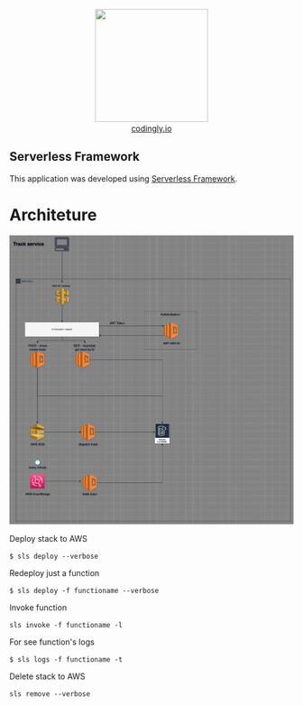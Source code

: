 <p align="center">
  <img src="https://codingly-assets.s3-eu-west-1.amazonaws.com/Codingly+Logo.png" width="200px" height="200px"/>
  </br>
  <a href="https://codingly.io">codingly.io</a>
  <br/>
</p>

## Serverless Framework

This application was developed using [Serverless Framework](https://www.serverless.com/).


# Architeture #

![image info](./draw.png)

Deploy stack to AWS
```
$ sls deploy --verbose
```

Redeploy just a function
```
$ sls deploy -f functioname --verbose
```

Invoke function
```
sls invoke -f functioname -l
```

For see function's logs
```
$ sls logs -f functioname -t 
```

Delete stack to AWS
```
sls remove --verbose
```
